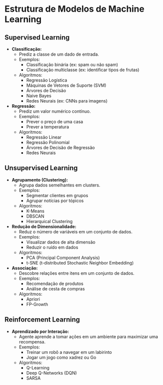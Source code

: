 # Estrutura de Modelos de Machine Learning

## Supervised Learning

* **Classificação:**
    * Prediz a classe de um dado de entrada.
    * Exemplos:
        * Classificação binária (ex: spam ou não spam)
        * Classificação multiclasse (ex: identificar tipos de frutas)
    * Algoritmos:
        * Regressão Logística
        * Máquinas de Vetores de Suporte (SVM)
        * Árvores de Decisão
        * Naive Bayes
        * Redes Neurais (ex: CNNs para imagens)
* **Regressão:**
    * Prediz um valor numérico contínuo.
    * Exemplos:
        * Prever o preço de uma casa
        * Prever a temperatura
    * Algoritmos:
        * Regressão Linear
        * Regressão Polinomial
        * Árvores de Decisão de Regressão
        * Redes Neurais


## Unsupervised Learning

* **Agrupamento (Clustering):**
    * Agrupa dados semelhantes em clusters.
    * Exemplos:
        * Segmentar clientes em grupos
        * Agrupar notícias por tópicos
    * Algoritmos:
        * K-Means
        * DBSCAN
        * Hierarquical Clustering
* **Redução de Dimensionalidade:**
    * Reduz o número de variáveis ​​em um conjunto de dados.
    * Exemplos:
        * Visualizar dados de alta dimensão
        * Reduzir o ruído em dados
    * Algoritmos:
        * PCA (Principal Component Analysis)
        * t-SNE (t-distributed Stochastic Neighbor Embedding)
* **Associação:**
    * Descobre relações entre itens em um conjunto de dados.
    * Exemplos:
        * Recomendação de produtos
        * Análise de cesta de compras
    * Algoritmos:
        * Apriori
        * FP-Growth


## Reinforcement Learning

* **Aprendizado por Interação:**
    * Agente aprende a tomar ações em um ambiente para maximizar uma recompensa.
    * Exemplos:
        * Treinar um robô a navegar em um labirinto
        * Jogar um jogo como xadrez ou Go
    * Algoritmos:
        * Q-Learning
        * Deep Q-Networks (DQN)
        * SARSA
